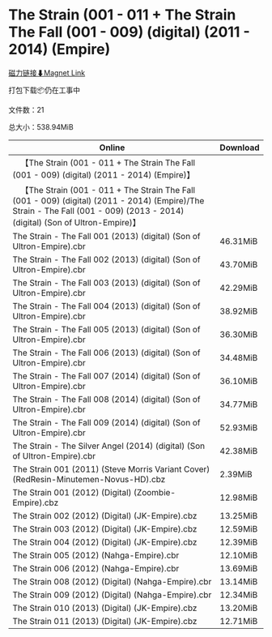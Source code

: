 # The Strain (001 - 011 + The Strain The Fall (001 - 009) (digital) (2011 - 2014) (Empire)

[磁力链接⬇Magnet Link](magnet:?xt=urn:btih:d65474f26aaeb9ac95021e8215c434c7ccbb7ff8&dn=The%20Strain%20%28001%20-%20011%20%2B%20The%20Strain%20The%20Fall%20%28001%20-%20009%29%20%28digital%29%20%282011%20-%202014%29%20%28Empire%29)

打包下载📦仍在工事中

文件数：21

总大小：538.94MiB

Online | Download
--- | ---
&emsp;【The Strain (001 - 011 + The Strain The Fall (001 - 009) (digital) (2011 - 2014) (Empire)】 | 
&emsp;【The Strain (001 - 011 + The Strain The Fall (001 - 009) (digital) (2011 - 2014) (Empire)/The Strain - The Fall (001 - 009) (2013 - 2014) (digital) (Son of Ultron-Empire)】 | 
The Strain - The Fall 001 (2013) (digital) (Son of Ultron-Empire).cbr | 46.31MiB
The Strain - The Fall 002 (2013) (digital) (Son of Ultron-Empire).cbr | 43.70MiB
The Strain - The Fall 003 (2013) (digital) (Son of Ultron-Empire).cbr | 42.29MiB
The Strain - The Fall 004 (2013) (digital) (Son of Ultron-Empire).cbr | 38.92MiB
The Strain - The Fall 005 (2013) (digital) (Son of Ultron-Empire).cbr | 36.30MiB
The Strain - The Fall 006 (2013) (digital) (Son of Ultron-Empire).cbr | 34.48MiB
The Strain - The Fall 007 (2014) (digital) (Son of Ultron-Empire).cbr | 36.10MiB
The Strain - The Fall 008 (2014) (digital) (Son of Ultron-Empire).cbr | 34.77MiB
The Strain - The Fall 009 (2014) (digital) (Son of Ultron-Empire).cbr | 52.93MiB
The Strain - The Silver Angel (2014) (digital) (Son of Ultron-Empire).cbr | 42.38MiB
The Strain 001 (2011) (Steve Morris Variant Cover) (RedResin-Minutemen-Novus-HD).cbz | 2.39MiB
The Strain 001 (2012) (Digital) (Zoombie-Empire).cbz | 12.98MiB
The Strain 002 (2012) (Digital) (JK-Empire).cbz | 13.25MiB
The Strain 003 (2012) (Digital) (JK-Empire).cbz | 12.59MiB
The Strain 004 (2012) (Digital) (JK-Empire).cbz | 12.39MiB
The Strain 005 (2012) (Nahga-Empire).cbr | 12.10MiB
The Strain 006 (2012) (Nahga-Empire).cbr | 13.69MiB
The Strain 008 (2012) (Digital) (Nahga-Empire).cbr | 13.14MiB
The Strain 009 (2012) (Digital) (Nahga-Empire).cbr | 12.34MiB
The Strain 010 (2013) (Digital) (JK-Empire).cbz | 13.20MiB
The Strain 011 (2013) (Digital) (JK-Empire).cbz | 12.71MiB